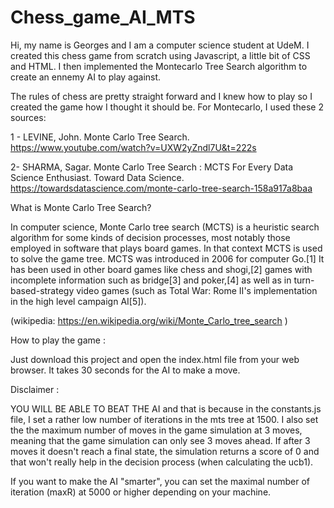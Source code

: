 # Chess_game_AI_MTS

Hi, my name is Georges and I am a computer science student at UdeM.
I created this chess game from scratch using Javascript, a little bit of CSS and HTML.
I then implemented the Montecarlo Tree Search algorithm to create an ennemy AI  to play against.

The rules of chess are pretty straight forward and I knew how to play so I created the game how I thought it should be.
For Montecarlo, I used these 2 sources:

1 - LEVINE, John. Monte Carlo Tree Search. https://www.youtube.com/watch?v=UXW2yZndl7U&t=222s


2- SHARMA, Sagar. Monte Carlo Tree Search : MCTS For Every Data Science Enthusiast. Toward Data Science. 
    https://towardsdatascience.com/monte-carlo-tree-search-158a917a8baa


What is Monte Carlo Tree Search? 

In computer science, Monte Carlo tree search (MCTS) is a heuristic search algorithm for some kinds of decision processes, most notably those employed in software that plays board games. In that context MCTS is used to solve the game tree. 
MCTS was introduced in 2006 for computer Go.[1] It has been used in other board games like chess and shogi,[2] games with incomplete information such as bridge[3] and poker,[4] as well as in turn-based-strategy video games (such as Total War: Rome II's implementation in the high level campaign AI[5]).

(wikipedia: https://en.wikipedia.org/wiki/Monte_Carlo_tree_search )


How to play the game :

Just download this project and open  the index.html file from your web browser.
It takes 30 seconds for the AI to make a move.

Disclaimer :

YOU WILL BE ABLE TO BEAT THE AI and that is because in the constants.js file, I set a rather low number of iterations in the mts tree at 1500.
I also set the the maximum number of moves in the game simulation at 3 moves, meaning that the game simulation can only see 3 moves ahead.
If after 3 moves it doesn't reach a final state, the simulation returns a score of 0 and that won't really help in the decision process (when calculating the ucb1).


If you want to make the AI "smarter", you can set the maximal number of iteration (maxR) at 5000 or higher depending on your machine.



